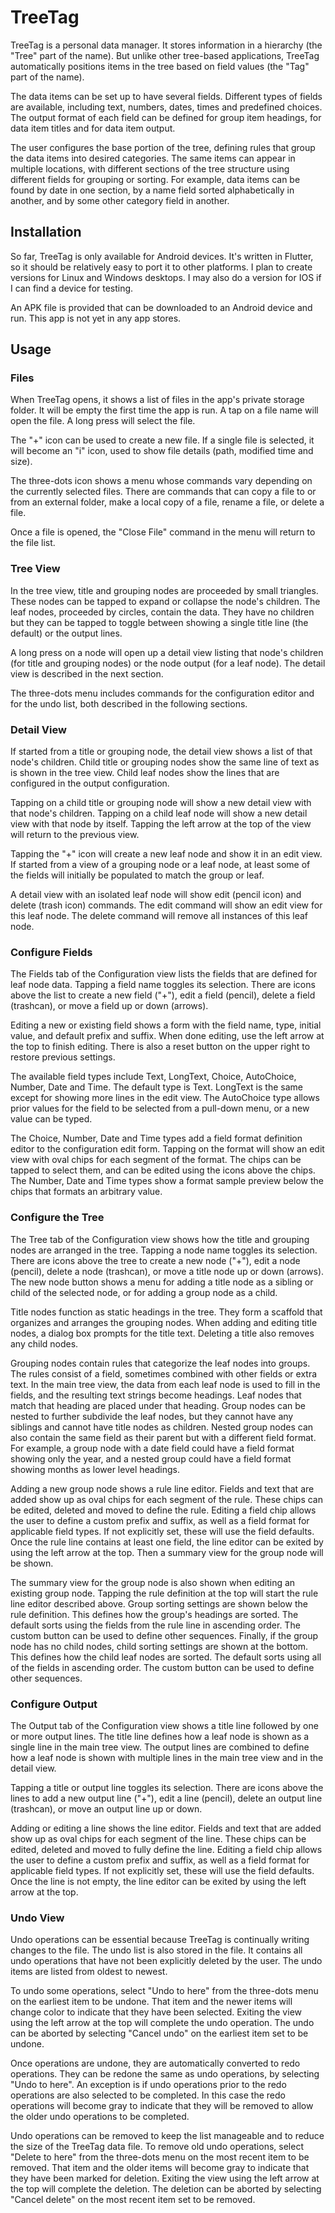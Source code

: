 # TreeTag

TreeTag is a personal data manager.  It stores information in a hierarchy (the
"Tree" part of the name).  But unlike other tree-based applications, TreeTag
automatically positions items in the tree based on field values (the "Tag" part
of the name).

The data items can be set up to have several fields.  Different types of fields
are available, including text, numbers, dates, times and predefined choices. The
output format of each field can be defined for group item headings, for data item
titles and for data item output.

The user configures the base portion of the tree, defining rules that group the
data items into desired categories.  The same items can appear in multiple
locations, with different sections of the tree structure using different fields
for grouping or sorting.  For example, data items can be found by date in one
section, by a name field sorted alphabetically in another, and by some other
category field in another.

## Installation

So far, TreeTag is only available for Android devices.  It's written in Flutter,
so it should be relatively easy to port it to other platforms.  I plan to create
versions for Linux and Windows desktops.  I may also do a version for IOS if I
can find a device for testing.

An APK file is provided that can be downloaded to an Android device and run.
This app is not yet in any app stores.

## Usage

### Files

When TreeTag opens, it shows a list of files in the app's private storage
folder.  It will be empty the first time the app is run.  A tap on a file name
will open the file.  A long press will select the file.

The "+" icon can be used to create a new file.  If a single file is selected, it
will become an "i" icon, used to show file details (path, modified time and
size).

The three-dots icon shows a menu whose commands vary depending on the currently
selected files.  There are commands that can copy a file to or from an external
folder, make a local copy of a file, rename a file, or delete a file.

Once a file is opened, the "Close File" command in the menu will return to the
file list.

### Tree View

In the tree view, title and grouping nodes are proceeded by small triangles.
These nodes can be tapped to expand or collapse the node's children.  The leaf
nodes, proceeded by circles, contain the data.  They have no children but they
can be tapped to toggle between showing a single title line (the default) or
the output lines.

A long press on a node will open up a detail view listing that node's children
(for title and grouping nodes) or the node output (for a leaf node). The detail
view is described in the next section.

The three-dots menu includes commands for the configuration editor and for the
undo list, both described in the following sections.

### Detail View

If started from a title or grouping node, the detail view shows a list of that
node's children.  Child title or grouping nodes show the same line of text as
is shown in the tree view.  Child leaf nodes show the lines that are configured
in the output configuration.

Tapping on a child title or grouping node will show a new detail view with that
node's children.  Tapping on a child leaf node will show a new detail view with
that node by itself.  Tapping the left arrow at the top of the view will return
to the previous view.

Tapping the "+" icon will create a new leaf node and show it in an edit view. If
started from a view of a grouping node or a leaf node, at least some of the
fields will initially be populated to match the group or leaf.

A detail view with an isolated leaf node will show edit (pencil icon) and delete
(trash icon) commands.  The edit command will show an edit view for this leaf
node. The delete command will remove all instances of this leaf node.

### Configure Fields

The Fields tab of the Configuration view lists the fields that are defined for
leaf node data.  Tapping a field name toggles its selection.  There are icons
above the list to create a new field ("+"), edit a field (pencil), delete a
field (trashcan), or move a field up or down (arrows).

Editing a new or existing field shows a form with the field name, type, initial
value, and default prefix and suffix.  When done editing, use the  left arrow at
the top to finish editing.  There is also a reset button on the upper right to
restore previous settings.

The available field types include Text, LongText, Choice, AutoChoice, Number,
Date and Time.  The default type is Text.  LongText is the same except for
showing more lines in the edit view.  The AutoChoice type allows prior values
for the field to be selected from a pull-down menu, or a new value can be typed.

The Choice, Number, Date and Time types add a field format definition editor to
the configuration edit form.  Tapping on the format will show an edit view with
oval chips for each segment of the format.  The chips can be tapped to select
them, and can be edited using the icons above the chips.  The Number, Date and
Time types show a format sample preview below the chips that formats an
arbitrary value.

### Configure the Tree

The Tree tab of the Configuration view shows how the title and grouping nodes
are arranged in the tree.  Tapping a node name toggles its selection.  There are
icons above the tree to create a new node ("+"), edit a node (pencil), delete a
node (trashcan), or move a title node up or down (arrows).  The new node button
shows a menu for adding a title node as a sibling or child of the selected node,
or for adding a group node as a child.

Title nodes function as static headings in the tree.  They form a scaffold that
organizes and arranges the grouping nodes.  When adding and editing title nodes,
a dialog box prompts for the title text.  Deleting a title also removes any
child nodes.

Grouping nodes contain rules that categorize the leaf nodes into groups.  The
rules consist of a field, sometimes combined with other fields or extra text. In
the main tree view, the data from each leaf node is used to fill in the fields,
and the resulting text strings become headings.  Leaf nodes that match that
heading are placed under that heading.  Group nodes can be nested to further
subdivide the leaf nodes, but they cannot have any siblings and cannot have
title nodes as children.  Nested group nodes can also contain the same field as
their parent but with a different field format.  For example, a group node with
a date field could have a field format showing only the year, and a nested group
could have a field format showing months as lower level headings.

Adding a new group node shows a rule line editor.  Fields and text that are
added show up as oval chips for each segment of the rule.  These chips can be
edited, deleted and moved to define the rule.  Editing a field chip allows the
user to define a custom prefix and suffix, as well as a field format for
applicable field types.  If not explicitly set, these will use the field
defaults.  Once the rule line contains at least one field, the line editor can
be exited by using the left arrow at the top. Then a summary view for the group
node will be shown.

The summary view for the group node is also shown when editing an existing group
node. Tapping the rule definition at the top will start the rule line editor
described above.  Group sorting settings are shown below the rule definition.
This defines how the group's headings are sorted.  The default sorts using the
fields from the rule line in ascending order.  The custom button can be used to
define other sequences.  Finally, if the group node has no child nodes, child
sorting settings are shown at the bottom.  This defines how the child leaf nodes
are sorted.  The default sorts using all of the fields in ascending order.  The
custom button can be used to define other sequences.

### Configure Output

The Output tab of the Configuration view shows a title line followed by one or
more output lines.  The title line defines how a leaf node is shown as a single
line in the main tree view.  The output lines are combined to define how a leaf
node is shown with multiple lines in the main tree view and in the detail view.

Tapping a title or output line toggles its selection.  There are icons above the
lines to add a new output line ("+"), edit a line (pencil), delete an output
line (trashcan), or move an output line up or down.

Adding or editing a line shows the line editor.  Fields and text that are added
show up as oval chips for each segment of the line.  These chips can be edited,
deleted and moved to fully define the line.  Editing a field chip allows the
user to define a custom prefix and suffix, as well as a field format for
applicable field types.  If not explicitly set, these will use the field
defaults.  Once the line is not empty, the line editor can be exited by using
the left arrow at the top.

### Undo View

Undo operations can be essential because TreeTag is continually writing changes
to the file.  The undo list is also stored in the file.  It contains all undo
operations that have not been explicitly deleted by the user.  The undo items
are listed from oldest to newest.

To undo some operations, select "Undo to here" from the three-dots menu on the
earliest item to be undone.  That item and the newer items will change color to
indicate that they have been selected.  Exiting the view using the left arrow at
the top will complete the undo operation.  The undo can be aborted by selecting
"Cancel undo" on the earliest item set to be undone.

Once operations are undone, they are automatically converted to redo operations.
They can be redone the same as undo operations, by selecting "Undo to here".  An
exception is if undo operations prior to the redo operations are also selected
to be completed.  In this case the redo operations will become gray to indicate
that they will be removed to allow the older undo operations to be completed.

Undo operations can be removed to keep the list manageable and to reduce the
size of the TreeTag data file.  To remove old undo operations, select "Delete to
here" from the three-dots menu on the most recent item to be removed.  That item
and the older items will become gray to indicate that they have been marked for
deletion.  Exiting the view using the left arrow at the top will complete the
deletion.  The deletion can be aborted by selecting "Cancel delete" on the most
recent item set to be removed.
